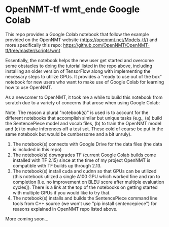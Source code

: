 # OpenNMT-tf wmt_ende Google Colab
This repo provides a Google Colab notebook that follow the example provided on the OpenNMT website (https://opennmt.net/Models-tf/) and more specifically this repo: https://github.com/OpenNMT/OpenNMT-tf/tree/master/scripts/wmt

Essentially, the notebook helps the new user get started and overcome some obstacles to doing the tutorial listed in the repo above, including installing an older version of TensorFlow along with implementing the necessary steps to utilize GPUs.  It provides a "ready to use out of the box" notebook for new users who want to make use of Google Colab for learning how to use OpenNMT.

As a newcomer to OpenNMT, it took me a while to build this notebook from scratch due to a variety of concerns that arose when using Google Colab:  

Note: The reason a plural "notebook(s)" is used is to account for the different notebooks that accomplish similar but unique tasks (e.g., (a) build the SentencePiece model and vocab files, (b) to train the OpenNMT model and (c) to make inferences off a test set.  These cold of course be put in the same notebook but would be cumbersome and a bit unruly).

1) The notebook(s) connects with Google Drive for the data files (the data is included in this repo)
2) The notebook(s) downgrades TF (current Google Colab builds come installed with TF 2.15) since at the time of my project OpenNMT is compatible with TF builds up through 2.13.
3) The notebook(s) install cuda and cudnn so that GPUs can be utilized (this notebook utilzed a single A100 GPU which worked fine and ran to completion [i.e. no improvement on BLEU score after multiple evaluation cycles]).  There is a link at the top of the notebooks on getting started with multiple GPUs if you would like to try that.
4) The notebook(s) installs and builds the SentencePiece command line tools from C++ source (we won't use "pip install sentencepiece") for reasons explained in OpenNMT repo listed above.

More coming soon...
